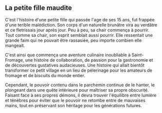 ## La petite fille maudite

C'est l'histoire d'une petite fille qui passée l'age de ses 15 ans, fut frappée d'une terible malédiction. Son corps d'un naturelle brunâtre vira au verdâtre et ce fletrissais jour après jour.
Peu à peu, sa chair commença à pourrir. Tout comme sa chair, son esprit semblait aussi pourrir. Elle ressentait une grande faim qui ne pouvait être rassasiée, peu importe combien elle mangeait.

C'est ainsi que commença une aventure culinaire inoubliable à Saint-Fromage, une histoire de collaboration, de passion pour la gastronomie et de découvertes gustatives audacieuses. Une histoire qui allait bientôt transformer ce petit village en un lieu de pèlerinage pour les amateurs de fromage et de biscuits du monde entier.

Cependant, le pouvoir contenu dans le parchemin continue de le hanter, le plongeant dans une quête intérieure pour maîtriser sa propre obscurité. Faisant face à ses propres démons, il devra trouver l'équilibre entre lumière et ténèbres pour éviter que le pouvoir ne retombe entre de mauvaises mains, tout en préservant son héritage pour les générations futures.